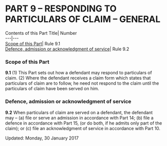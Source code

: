 # PART 9 – RESPONDING TO PARTICULARS OF CLAIM – GENERAL
Contents of this Part
Title| Number  
---|---  
[Scope of this Part](https://www.justice.gov.uk/courts/procedure-rules/civil/rules/part09#9.1)| Rule 9.1  
[Defence, admission or acknowledgment of service](https://www.justice.gov.uk/courts/procedure-rules/civil/rules/part09#9.2)| Rule 9.2  
### Scope of this Part

**9.1**
(1) This Part sets out how a defendant may respond to particulars of claim.
(2) Where the defendant receives a claim form which states that particulars of claim are to follow, he need not respond to the claim until the particulars of claim have been served on him.
### Defence, admission or acknowledgment of service

**9.2** When particulars of claim are served on a defendant, the defendant may –
(a) file or serve an admission in accordance with Part 14;
(b) file a defence in accordance with Part 15,
(or do both, if he admits only part of the claim); or
(c) file an acknowledgment of service in accordance with Part 10.

Updated: Monday, 30 January 2017
